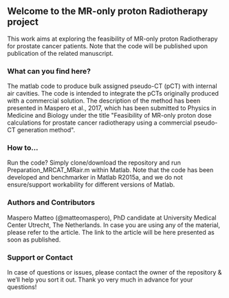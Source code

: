## Welcome to the MR-only proton Radiotherapy project

This work aims at exploring the feasibility of MR-only proton Radiotherapy for prostate cancer patients. Note that the code will be published upon publication of the related manuscript.

### What can you find here?

The matlab code to produce bulk assigned pseudo-CT (pCT) with internal air cavities. The code is intended to integrate the pCTs originally produced with a commercial solution. The description of the method has been presented in Maspero et al., 2017, which has been submitted to Physics in Medicine and Biology under the title "Feasibility of MR-only proton dose calculations for prostate cancer radiotherapy using a commercial pseudo-CT generation method".

### How to...

Run the code? Simply clone/download the repository and run Preparation_MRCAT_MRair.m within Matlab. Note that the code has been developed and benchmarker in Matlab R2015a, and we do not ensure/support workability for different versions of Matlab.

### Authors and Contributors

Maspero Matteo (@matteomaspero), PhD candidate at University Medical Center Utrecht, The Netherlands. In case you are using any of the material, please refer to the article. The link to the article will be here presented as soon as published.

### Support or Contact

In case of questions or issues, please contact the owner of the repository & we’ll help you sort it out. Thank yo very much in advance for your questions!

